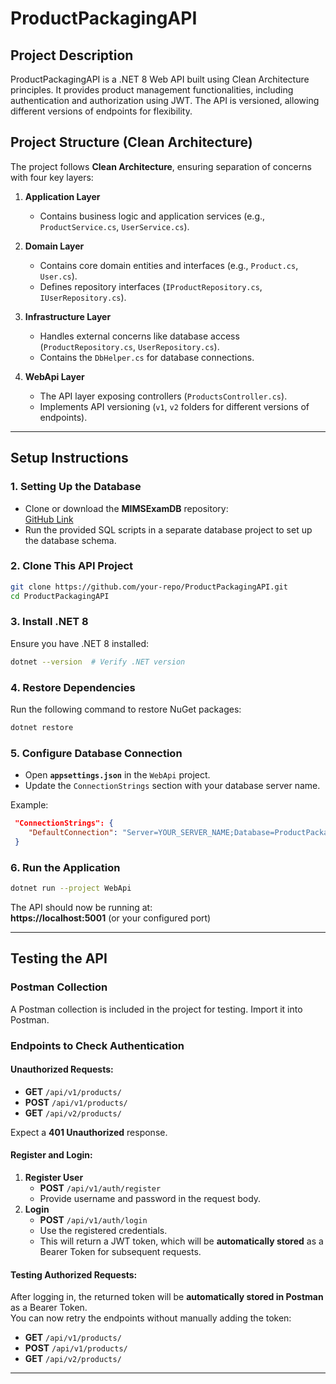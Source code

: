 # **ProductPackagingAPI**

## **Project Description**
ProductPackagingAPI is a .NET 8 Web API built using Clean Architecture principles. It provides product management functionalities, including authentication and authorization using JWT. The API is versioned, allowing different versions of endpoints for flexibility.


## **Project Structure (Clean Architecture)**
The project follows **Clean Architecture**, ensuring separation of concerns with four key layers:

1. **Application Layer**  
   - Contains business logic and application services (e.g., `ProductService.cs`, `UserService.cs`).

2. **Domain Layer**  
   - Contains core domain entities and interfaces (e.g., `Product.cs`, `User.cs`).
   - Defines repository interfaces (`IProductRepository.cs`, `IUserRepository.cs`).

3. **Infrastructure Layer**  
   - Handles external concerns like database access (`ProductRepository.cs`, `UserRepository.cs`).
   - Contains the `DbHelper.cs` for database connections.

4. **WebApi Layer**  
   - The API layer exposing controllers (`ProductsController.cs`).
   - Implements API versioning (`v1`, `v2` folders for different versions of endpoints).

---

## **Setup Instructions**

### **1. Setting Up the Database**
- Clone or download the **MIMSExamDB** repository:  
  [GitHub Link](https://github.com/yanyansimp/MIMSExamDB)  
- Run the provided SQL scripts in a separate database project to set up the database schema.

### **2. Clone This API Project**
```sh
git clone https://github.com/your-repo/ProductPackagingAPI.git
cd ProductPackagingAPI
```

### **3. Install .NET 8**
Ensure you have .NET 8 installed:  
```sh
dotnet --version  # Verify .NET version
```

### **4. Restore Dependencies**
Run the following command to restore NuGet packages:
```sh
dotnet restore
```

### **5. Configure Database Connection**
- Open **`appsettings.json`** in the `WebApi` project.
- Update the `ConnectionStrings` section with your database server name.

Example:
```json
 "ConnectionStrings": {
    "DefaultConnection": "Server=YOUR_SERVER_NAME;Database=ProductPackagingDb;Integrated Security=True;TrustServerCertificate=True;"
 }
```

### **6. Run the Application**
```sh
dotnet run --project WebApi
```
The API should now be running at:  
**https://localhost:5001** (or your configured port)

---

## **Testing the API**

### **Postman Collection**
A Postman collection is included in the project for testing. Import it into Postman.

### **Endpoints to Check Authentication**
#### Unauthorized Requests:
- **GET** `/api/v1/products/`
- **POST** `/api/v1/products/`
- **GET** `/api/v2/products/`

Expect a **401 Unauthorized** response.

#### Register and Login:
1. **Register User**
   - **POST** `/api/v1/auth/register`
   - Provide username and password in the request body.
2. **Login**
   - **POST** `/api/v1/auth/login`
   - Use the registered credentials.
   - This will return a JWT token, which will be **automatically stored** as a Bearer Token for subsequent requests.

#### Testing Authorized Requests:
After logging in, the returned token will be **automatically stored in Postman** as a Bearer Token.  
You can now retry the endpoints without manually adding the token:
  - **GET** `/api/v1/products/`
  - **POST** `/api/v1/products/`
  - **GET** `/api/v2/products/`

---